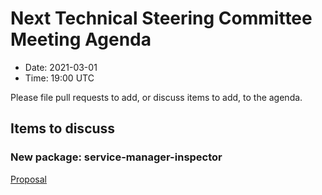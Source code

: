 # Next Technical Steering Committee Meeting Agenda

- Date: 2021-03-01
- Time: 19:00 UTC

Please file pull requests to add, or discuss items to add, to the agenda.

## Items to discuss

### New package: service-manager-inspector
[Proposal](https://github.com/laminas/technical-steering-committee/issues/55)

